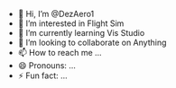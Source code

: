- 👋 Hi, I’m @DezAero1
- 👀 I’m interested in Flight Sim
- 🌱 I’m currently learning Vis Studio
- 💞️ I’m looking to collaborate on Anything
- 📫 How to reach me ...
- 😄 Pronouns: ...
- ⚡ Fun fact: ...

<!---
DezAero1/DezAero1 is a ✨ special ✨ repository because its `README.md` (this file) appears on your GitHub profile.
You can click the Preview link to take a look at your changes.
--->
